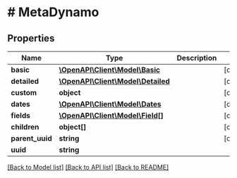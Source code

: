 # # MetaDynamo

## Properties

Name | Type | Description | Notes
------------ | ------------- | ------------- | -------------
**basic** | [**\OpenAPI\Client\Model\Basic**](Basic.md) |  | [optional]
**detailed** | [**\OpenAPI\Client\Model\Detailed**](Detailed.md) |  | [optional]
**custom** | **object** |  | [optional]
**dates** | [**\OpenAPI\Client\Model\Dates**](Dates.md) |  | [optional]
**fields** | [**\OpenAPI\Client\Model\Field[]**](Field.md) |  | [optional]
**children** | **object[]** |  | [optional]
**parent_uuid** | **string** |  | [optional]
**uuid** | **string** |  |

[[Back to Model list]](../../README.md#models) [[Back to API list]](../../README.md#endpoints) [[Back to README]](../../README.md)
